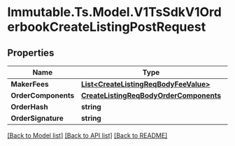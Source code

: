 # Immutable.Ts.Model.V1TsSdkV1OrderbookCreateListingPostRequest

## Properties

Name | Type | Description | Notes
------------ | ------------- | ------------- | -------------
**MakerFees** | [**List&lt;CreateListingReqBodyFeeValue&gt;**](CreateListingReqBodyFeeValue.md) |  | 
**OrderComponents** | [**CreateListingReqBodyOrderComponents**](CreateListingReqBodyOrderComponents.md) |  | 
**OrderHash** | **string** |  | 
**OrderSignature** | **string** |  | 

[[Back to Model list]](../README.md#documentation-for-models) [[Back to API list]](../README.md#documentation-for-api-endpoints) [[Back to README]](../README.md)

